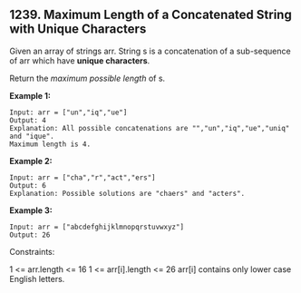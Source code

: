 ## 1239. Maximum Length of a Concatenated String with Unique Characters

Given an array of strings arr. String s is a concatenation of a sub-sequence of arr which have **unique characters**.

Return the _maximum possible length_ of s.

**Example 1:**

```
Input: arr = ["un","iq","ue"]
Output: 4
Explanation: All possible concatenations are "","un","iq","ue","uniq" and "ique".
Maximum length is 4.
```

**Example 2:**
```
Input: arr = ["cha","r","act","ers"]
Output: 6
Explanation: Possible solutions are "chaers" and "acters".
```

**Example 3:**
```
Input: arr = ["abcdefghijklmnopqrstuvwxyz"]
Output: 26
```

Constraints:

1 <= arr.length <= 16
1 <= arr[i].length <= 26
arr[i] contains only lower case English letters.